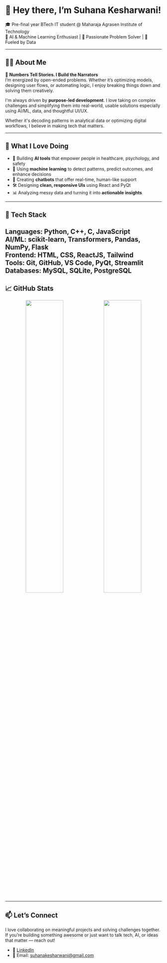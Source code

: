 # 👋 Hey there, I’m Suhana Kesharwani!

🎓 Pre-final year BTech IT student @ Maharaja Agrasen Institute of Technology  
🧠 AI & Machine Learning Enthusiast | 🚀 Passionate Problem Solver | 💬 Fueled by Data  

---

## 👩‍💻 About Me

🔢 **Numbers Tell Stories. I Build the Narrators**  
I’m energized by open-ended problems. Whether it’s optimizing models, designing user flows, or automating logic, I enjoy breaking things down and solving them creatively.

I'm always driven by **purpose-led development**. I love taking on complex challenges and simplifying them into real-world, usable solutions especially using AI/ML, data, and thoughtful UI/UX.

Whether it's decoding patterns in analytical data or optimizing digital workflows, I believe in making tech that matters.

---

## 🌟 What I Love Doing

- 🔬 Building **AI tools** that empower people in healthcare, psychology, and safety  
- 🧠 Using **machine learning** to detect patterns, predict outcomes, and enhance decisions  
- 💬 Creating **chatbots** that offer real-time, human-like support  
- 🛠️ Designing **clean, responsive UIs** using React and PyQt  
- 📊 Analyzing messy data and turning it into **actionable insights**  

---

## 🔧 Tech Stack

**Languages:** Python, C++, C, JavaScript  
**AI/ML:** scikit-learn, Transformers, Pandas, NumPy, Flask  
**Frontend:** HTML, CSS, ReactJS, Tailwind  
**Tools:** Git, GitHub, VS Code, PyQt, Streamlit  
**Databases:** MySQL, SQLite, PostgreSQL
---

## 📈 GitHub Stats

<p align="center">
  <img src="https://github-readme-stats.vercel.app/api?username=suhanakesharwani&show_icons=true&theme=tokyonight" width="49%"/>
  <img src="https://github-readme-streak-stats.herokuapp.com/?user=suhanakesharwani&theme=tokyonight" width="49%"/>
</p>

---

## 📫 Let’s Connect

I love collaborating on meaningful projects and solving challenges together.  
If you’re building something awesome or just want to talk tech, AI, or ideas that matter — reach out!

- 💼 [LinkedIn](https://www.linkedin.com/in/suhanakesharwani/)  
- 📧 Email: suhanakesharwani@gmail.com
